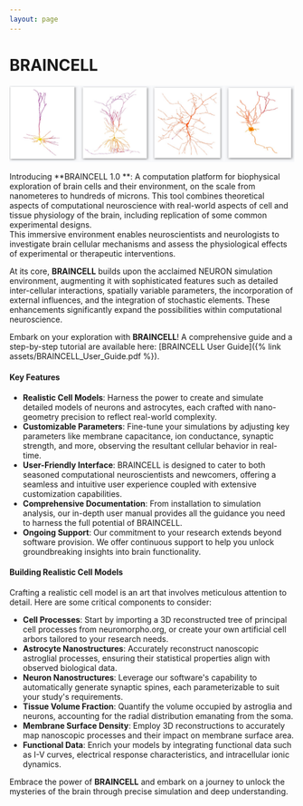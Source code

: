 ```yaml
---
layout: page
---
```

# BRAINCELL
![Detailed Visualization of Neurons](assets/neurons.jpg)

Introducing **BRAINCELL 1.0 **: A computation platform for biophysical exploration of brain cells and their environment, on the scale from nanometeres to hundreds of microns. 
This tool combines theoretical aspects of computational neuroscience with real-world aspects of cell and tissue physiology of the brain, including replication of some common experimental designs.  
This immersive environment enables neuroscientists and neurologists to investigate brain cellular mechanisms and assess the physiological effects of experimental or therapeutic interventions.

At its core, **BRAINCELL** builds upon the acclaimed NEURON simulation environment, augmenting it with 
sophisticated features such as detailed inter-cellular interactions, spatially variable parameters, 
the incorporation of external influences, and the integration of stochastic elements. These 
enhancements significantly expand the possibilities within computational neuroscience.

Embark on your exploration with **BRAINCELL**! A comprehensive guide and a step-by-step tutorial are available here:
[BRAINCELL User Guide]({% link assets/BRAINCELL_User_Guide.pdf %}).

#### Key Features

- **Realistic Cell Models**: Harness the power to create and simulate detailed models of neurons and astrocytes, each crafted with nano-geometry precision to reflect real-world complexity.
- **Customizable Parameters**: Fine-tune your simulations by adjusting key parameters like membrane capacitance, ion conductance, synaptic strength, and more, observing the resultant cellular behavior in real-time.
- **User-Friendly Interface**: BRAINCELL is designed to cater to both seasoned computational neuroscientists and newcomers, offering a seamless and intuitive user experience coupled with extensive customization capabilities.
- **Comprehensive Documentation**: From installation to simulation analysis, our in-depth user manual provides all the guidance you need to harness the full potential of BRAINCELL.
- **Ongoing Support**: Our commitment to your research extends beyond software provision. We offer continuous support to help you unlock groundbreaking insights into brain functionality.

#### Building Realistic Cell Models

Crafting a realistic cell model is an art that involves meticulous attention to detail. Here are some critical components to consider:

- **Cell Processes**: Start by importing a 3D reconstructed tree of principal cell processes from neuromorpho.org, or create your own artificial cell arbors tailored to your research needs.
- **Astrocyte Nanostructures**: Accurately reconstruct nanoscopic astroglial processes, ensuring their statistical properties align with observed biological data.
- **Neuron Nanostructures**: Leverage our software's capability to automatically generate synaptic spines, each parameterizable to suit your study's requirements.
- **Tissue Volume Fraction**: Quantify the volume occupied by astroglia and neurons, accounting for the radial distribution emanating from the soma.
- **Membrane Surface Density**: Employ 3D reconstructions to accurately map nanoscopic processes and their impact on membrane surface area.
- **Functional Data**: Enrich your models by integrating functional data such as I-V curves, electrical response characteristics, and intracellular ionic  dynamics.

Embrace the power of **BRAINCELL** and embark on a journey to unlock the mysteries of the brain through precise simulation and deep understanding.

